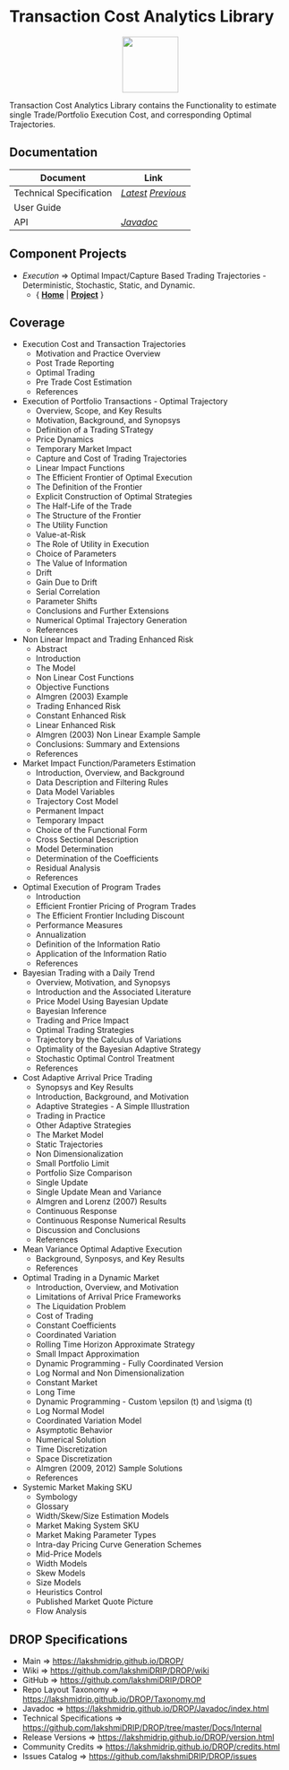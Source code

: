 ﻿
# Transaction Cost Analytics Library


<p align="center"><img src="https://github.com/lakshmiDRIP/DROP/blob/master/DRIP_Logo.gif?raw=true" width="100"></p>

Transaction Cost Analytics Library contains the Functionality to estimate single Trade/Portfolio Execution Cost, and corresponding Optimal Trajectories.


## Documentation

 |        Document         | Link |
 |-------------------------|------|
 | Technical Specification | [*Latest*](https://github.com/lakshmiDRIP/DROP/blob/master/Docs/Internal/TransactionCostAnalytics/TransactionCostAnalytics_v3.10.pdf) [*Previous*](https://github.com/lakshmiDRIP/DROP/blob/master/Docs/Internal/TransactionCostAnalytics) |
 | User Guide              |  |
 | API                     | [*Javadoc*](https://lakshmidrip.github.io/DROP/Javadoc/index.html)|


## Component Projects

 * *Execution* => Optimal Impact/Capture Based Trading Trajectories - Deterministic, Stochastic, Static, and Dynamic.
	* { [**Home**](https://github.com/lakshmiDRIP/DROP/tree/master/src/main/java/org/drip/execution/README.md) | 
	[**Project**](https://github.com/lakshmiDRIP/DROP/issues?q=is%3Aopen+is%3Aissue+label%3Aexecution) }


## Coverage

 * Execution Cost and Transaction Trajectories
	* Motivation and Practice Overview
	* Post Trade Reporting
	* Optimal Trading
	* Pre Trade Cost Estimation
	* References
 * Execution of Portfolio Transactions - Optimal Trajectory
	* Overview, Scope, and Key Results
	* Motivation, Background, and Synopsys
	* Definition of a Trading STrategy
	* Price Dynamics
	* Temporary Market Impact
	* Capture and Cost of Trading Trajectories
	* Linear Impact Functions
	* The Efficient Frontier of Optimal Execution
	* The Definition of the Frontier
	* Explicit Construction of Optimal Strategies
	* The Half-Life of the Trade
	* The Structure of the Frontier
	* The Utility Function
	* Value-at-Risk
	* The Role of Utility in Execution
	* Choice of Parameters
	* The Value of Information
	* Drift
	* Gain Due to Drift
	* Serial Correlation
	* Parameter Shifts
	* Conclusions and Further Extensions
	* Numerical Optimal Trajectory Generation
	* References
 * Non Linear Impact and Trading Enhanced Risk
	* Abstract
	* Introduction
	* The Model
	* Non Linear Cost Functions
	* Objective Functions
	* Almgren (2003) Example
	* Trading Enhanced Risk
	* Constant Enhanced Risk
	* Linear Enhanced Risk
	* Almgren (2003) Non Linear Example Sample
	* Conclusions: Summary and Extensions
	* References
 * Market Impact Function/Parameters Estimation
	* Introduction, Overview, and Background
	* Data Description and Filtering Rules
	* Data Model Variables
	* Trajectory Cost Model
	* Permanent Impact
	* Temporary Impact
	* Choice of the Functional Form
	* Cross Sectional Description
	* Model Determination
	* Determination of the Coefficients
	* Residual Analysis
	* References
 * Optimal Execution of Program Trades
	* Introduction
	* Efficient Frontier Pricing of Program Trades
	* The Efficient Frontier Including Discount
	* Performance Measures
	* Annualization
	* Definition of the Information Ratio
	* Application of the Information Ratio
	* References
 * Bayesian Trading with a Daily Trend
	* Overview, Motivation, and Synopsys
	* Introduction and the Associated Literature
	* Price Model Using Bayesian Update
	* Bayesian Inference
	* Trading and Price Impact
	* Optimal Trading Strategies
	* Trajectory by the Calculus of Variations
	* Optimality of the Bayesian Adaptive Strategy
	* Stochastic Optimal Control Treatment
	* References
 * Cost Adaptive Arrival Price Trading
	* Synopsys and Key Results
	* Introduction, Background, and Motivation
	* Adaptive Strategies - A Simple Illustration
	* Trading in Practice
	* Other Adaptive Strategies
	* The Market Model
	* Static Trajectories
	* Non Dimensionalization
	* Small Portfolio Limit
	* Portfolio Size Comparison
	* Single Update
	* Single Update Mean and Variance
	* Almgren and Lorenz (2007) Results
	* Continuous Response
	* Continuous Response Numerical Results
	* Discussion and Conclusions
	* References
 * Mean Variance Optimal Adaptive Execution
	* Background, Synposys, and Key Results
	* References
 * Optimal Trading in a Dynamic Market
	* Introduction, Overview, and Motivation
	* Limitations of Arrival Price Frameworks
	* The Liquidation Problem
	* Cost of Trading
	* Constant Coefficients
	* Coordinated Variation
	* Rolling Time Horizon Approximate Strategy
	* Small Impact Approximation
	* Dynamic Programming - Fully Coordinated Version	
	* Log Normal and Non Dimensionalization
	* Constant Market
	* Long Time
	* Dynamic Programming - Custom \epsilon (t) and \sigma (t)
	* Log Normal Model
	* Coordinated Variation Model
	* Asymptotic Behavior
	* Numerical Solution
	* Time Discretization
	* Space Discretization
	* Almgren (2009, 2012) Sample Solutions
	* References
 * Systemic Market Making SKU
	* Symbology
	* Glossary
	* Width/Skew/Size Estimation Models
	* Market Making System SKU
	* Market Making Parameter Types
	* Intra-day Pricing Curve Generation Schemes
	* Mid-Price Models
	* Width Models
	* Skew Models
	* Size Models
	* Heuristics Control
	* Published Market Quote Picture
	* Flow Analysis


## DROP Specifications

 * Main                     => https://lakshmidrip.github.io/DROP/
 * Wiki                     => https://github.com/lakshmiDRIP/DROP/wiki
 * GitHub                   => https://github.com/lakshmiDRIP/DROP
 * Repo Layout Taxonomy     => https://lakshmidrip.github.io/DROP/Taxonomy.md
 * Javadoc                  => https://lakshmidrip.github.io/DROP/Javadoc/index.html
 * Technical Specifications => https://github.com/lakshmiDRIP/DROP/tree/master/Docs/Internal
 * Release Versions         => https://lakshmidrip.github.io/DROP/version.html
 * Community Credits        => https://lakshmidrip.github.io/DROP/credits.html
 * Issues Catalog           => https://github.com/lakshmiDRIP/DROP/issues
